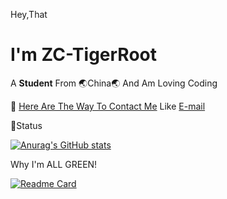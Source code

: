 Hey,That
# I'm ZC-TigerRoot

A **Student** From 🌏China🌏 And Am Loving Coding

💬 [Here Are The Way To Contact Me](https://blog.tigerroot.cn)
Like [E-mail](mailto:zc.tigerroot@tigerroot.cn)

🐷Status

[![Anurag's GitHub stats](https://github-readme-stats.vercel.app/api?username=ZC-TigerRoot&show_icons=true&theme=dark)](https://github.com/anuraghazra/github-readme-stats)

Why I'm ALL GREEN!

[![Readme Card](https://github-readme-stats.vercel.app/api/pin/?username=ZC-TigerRoot&repo=green&show_owner=true)](https://github.com/anuraghazra/github-readme-stats)

